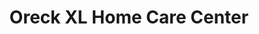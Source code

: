 ---
title: "Oreck XL Home Care Center"
url: /dewitt/oreck-xl-home-care-center/
shop: vacuum cleaner
---